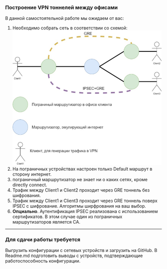 ### Построение VPN тоннелей между офисами

В данной самостоятельной работе мы ожидаем от вас:
1. Необходимо собрать сеть в соответствии со схемой:
![](img/4.jpg)
2. На пограничных устройствах настроен только Default маршрут в сторону интернет.
3. пограничный маршрутизатор не знает ни о каких сетях, кроме directly connect.
4. Трафик между Client1 и Client2 проходит через GRE тоннель без шифрования.
5. Трафик между Client1 и Client3 проходит через GRE тоннель поверх IPSEC с шифрование. Алгоритмы ширфрования на ваш выбор.
6. **Опциально**. Аутентификация IPSEC реализована с использованием сертификатов. В этом случае один из пограничных маршрутизаторов является CA.
---

### Для сдачи работы требуется

Выгрузить конфигурации с сетевых устройств и загрузить на GitHub. В Readme.md подготовить выводы с устройств, подтверждающие работоспособность конфигурации.